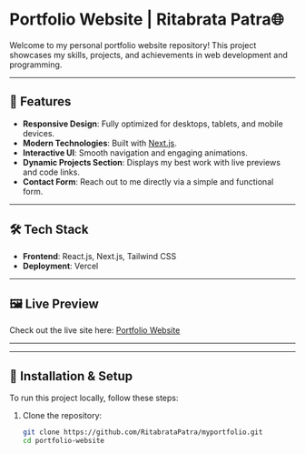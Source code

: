 # Portfolio Website | Ritabrata Patra🌐

Welcome to my personal portfolio website repository! This project showcases my skills, projects, and achievements in web development and programming.  

---

## 🚀 Features

- **Responsive Design**: Fully optimized for desktops, tablets, and mobile devices.
- **Modern Technologies**: Built with [Next.js](https://nextjs.org/).
- **Interactive UI**: Smooth navigation and engaging animations.
- **Dynamic Projects Section**: Displays my best work with live previews and code links.
- **Contact Form**: Reach out to me directly via a simple and functional form.

---

## 🛠️ Tech Stack

- **Frontend**: React.js, Next.js, Tailwind CSS 
- **Deployment**: Vercel

---

## 🖼️ Live Preview

Check out the live site here: [Portfolio Website](https://ritabrata-patra.vercel.app/)

---
---

## 🚧 Installation & Setup

To run this project locally, follow these steps:

1. Clone the repository:
   ```bash
   git clone https://github.com/RitabrataPatra/myportfolio.git
   cd portfolio-website
